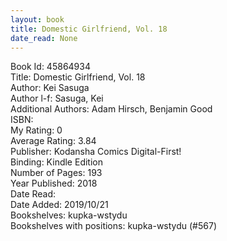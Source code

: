 ```yaml
---
layout: book
title: Domestic Girlfriend, Vol. 18
date_read: None
---
```


Book Id: 45864934<br />
Title: Domestic Girlfriend, Vol. 18<br />
Author: Kei Sasuga<br />
Author l-f: Sasuga, Kei<br />
Additional Authors: Adam Hirsch, Benjamin Good<br />
ISBN: <br />
My Rating: 0<br />
Average Rating: 3.84<br />
Publisher: Kodansha Comics Digital-First!<br />
Binding: Kindle Edition<br />
Number of Pages: 193<br />
Year Published: 2018<br />
Date Read: <br />
Date Added: 2019/10/21<br />
Bookshelves: kupka-wstydu<br />
Bookshelves with positions: kupka-wstydu (#567)<br />

